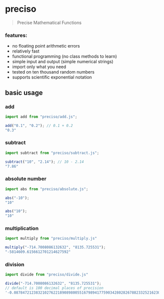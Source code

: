 # preciso
> Precise Mathematical Functions

### features:
- no floating point arithmetic errors
- relatively fast
- functional programming (no class methods to learn)
- simple input and output (simple numerical strings)
- import only what you need
- tested on ten thousand random numbers
- supports scientific exponential notation

## basic usage
### add
```js
import add from "preciso/add.js";

add("0.1", "0.2"); // 0.1 + 0.2
"0.3"
```

### subtract
```js
import subtract from "preciso/subtract.js";

subtract("10", "2.14"); // 10 - 2.14
"7.86"
```

### absolute number
```js
import abs from "preciso/absolute.js";

abs("-10");
"10"

abs("10");
"10"
```

### multiplication
```js
import multiply from "preciso/multiply.js"

multiply("-714.7008086132632", "8135.725531");
"-5814609.6156612701214627592"
``` 

### division
```js
import divide from "preciso/divide.js"

divide("-714.7008086132632", "8135.725531");
// default is 100 decimal places of precision
'-0.0878472123832102762218908980055167989417759034280282678823325216230183564682007707223868489179001533'
```
